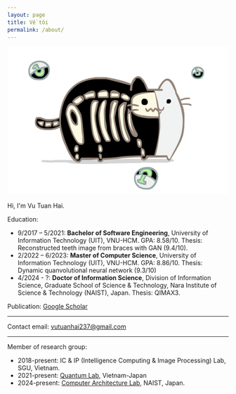 ```yaml
---
layout: page
title: Về tôi
permalink: /about/
---
```


<p align="center">
  <img maxwidth="460" maxheight="300" src="https://raw.githubusercontent.com/vutuanhai237/vutuanhai237/main/cat.gif">
</p>

Hi, I'm Vu Tuan Hai. 

<!-- [a lecture](http://se.uit.edu.vn/vi/gioi-thieu-3/b%E1%BB%99-m%C3%B4n-k%E1%BB%B9-thu%E1%BA%ADt-ph%E1%BA%A7n-m%E1%BB%81m.html), [University of Information Technology - Vietnam National University HCM city (SE - UIT - VNUHCM)](https://www.uit.edu.vn/). -->

Education:


- 9/2017 – 5/2021: **Bachelor of Software Engineering**, University of Information Technology (UIT), VNU-HCM. GPA: 8.58/10. Thesis: Reconstructed teeth image from braces with GAN (9.4/10).
- 2/2022 – 6/2023: **Master of Computer Science**, University of Information Technology (UIT), VNU-HCM. GPA: 8.86/10. Thesis: Dynamic quanvolutional neural network (9.3/10)
- 4/2024 - ?: **Doctor of Information Science**, Division of Information Science, Graduate School of Science & Technology, Nara Institute of Science & Technology (NAIST), Japan. Thesis: QIMAX3.

Publication: [Google Scholar](https://scholar.google.com/citations?user=qKn4qSUAAAAJ&hl=en&authuser=2)


---

Contact email: vutuanhai237@gmail.com

---
Member of research group:

- 2018-present: IC & IP (Intelligence Computing & Image Processing) Lab, SGU, Vietnam.
- 2021-present: [Quantum Lab](https://lantrann.github.io/QuantumLab-HCMIP/members.html), Vietnam-Japan
- 2024-present: [Computer Architecture Lab](http://archlab.naist.jp/), NAIST, Japan.
